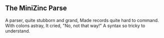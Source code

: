 ## The MiniZinc Parse

A parser, quite stubborn and grand,
Made records quite hard to command.
With colons astray,
It cried, "No, not that way!"
A syntax so tricky to understand.
